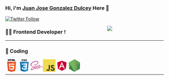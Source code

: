 ### Hi, i'm [Juan Jose Gonzalez Dulcey][website] Here 👋 
[![Twitter Follow](https://img.shields.io/twitter/follow/jjgd_dev?color=%231da1f2&label=Juan_Gonzalez&logo=twitter&style=for-the-badge)](https://twitter.com/jjgd_dev/)

[<img align='right' src="https://media.giphy.com/media/h408T6Y5GfmXBKW62l/giphy.gif" width="180">][website]
### 🧑‍💻 Frontend Developer !


---
### 🚀 Coding
<img align="left" alt="HTML5" width="40px" src="https://raw.githubusercontent.com/github/explore/80688e429a7d4ef2fca1e82350fe8e3517d3494d/topics/html/html.png" />

<img align="left" alt="CSS3" width="40px" src="https://raw.githubusercontent.com/github/explore/80688e429a7d4ef2fca1e82350fe8e3517d3494d/topics/css/css.png" />

<img align="left" alt="Sass" width="40px" src="https://raw.githubusercontent.com/github/explore/80688e429a7d4ef2fca1e82350fe8e3517d3494d/topics/sass/sass.png" />

<img align="left" alt="Sass" width="40px" src="https://raw.githubusercontent.com/github/explore/80688e429a7d4ef2fca1e82350fe8e3517d3494d/topics/javascript/javascript.png" />

<img align="left" alt="Sass" width="40px" src="https://raw.githubusercontent.com/github/explore/80688e429a7d4ef2fca1e82350fe8e3517d3494d/topics/angular/angular.png" />

<img align="left" alt="Sass" width="40px" src="https://raw.githubusercontent.com/github/explore/80688e429a7d4ef2fca1e82350fe8e3517d3494d/topics/nodejs/nodejs.png" />

<br>
</br>

---

<!-- links -->
[website]: https://www.instagram.com/jjg.dev/
